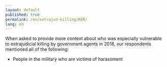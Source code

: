 ```yaml
---
layout: default
published: true
permalink: /en/extrajud-killing/KOR/
lang: en
---
```


When asked to provide more context about who was especially vulnerable to extrajudicial killing by government agents in 2018, our respondents mentioned all of the following:
-	People in the military who are victims of harassment

